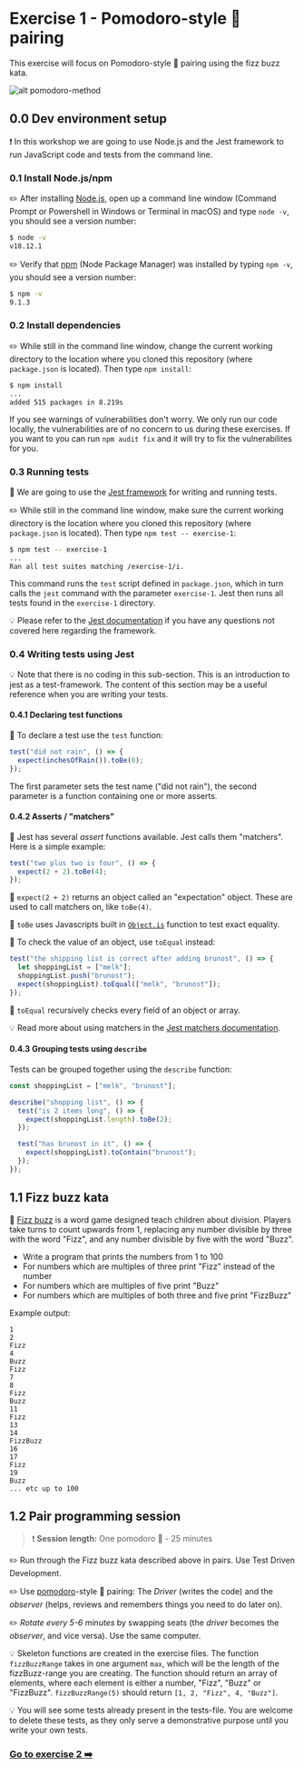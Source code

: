 # Exercise 1 - Pomodoro-style :tomato: pairing

This exercise will focus on Pomodoro-style :tomato: pairing using the fizz buzz kata.

![alt pomodoro-method](https://media.hswstatic.com/eyJidWNrZXQiOiJjb250ZW50Lmhzd3N0YXRpYy5jb20iLCJrZXkiOiJnaWZcL3BvbW9kb3JvMy5qcGciLCJlZGl0cyI6eyJyZXNpemUiOnsid2lkdGgiOjgyOH19fQ==)

## 0.0 Dev environment setup

:exclamation: In this workshop we are going to use Node.js and the Jest framework to run JavaScript code and tests from the command line.

### 0.1 Install Node.js/npm

:pencil2: After installing [Node.js](https://nodejs.org), open up a command line window (Command Prompt or Powershell in Windows or Terminal in macOS) and type `node -v`, you should see a version number:

```bash
$ node -v
v18.12.1
```

:pencil2: Verify that [npm](http://npmjs.com/) (Node Package Manager) was installed by typing `npm -v`, you should see a version number:

```bash
$ npm -v
9.1.3
```

### 0.2 Install dependencies

:pencil2: While still in the command line window, change the current working directory to the location where you cloned this repository (where `package.json` is located). Then type `npm install`:

```bash
$ npm install
...
added 515 packages in 8.219s
```

If you see warnings of vulnerabilities don't worry. We only run our code locally, the vulnerabilities are of no concern to us during these exercises.
If you want to you can run `npm audit fix` and it will try to fix the vulnerabilites for you.

### 0.3 Running tests

:book: We are going to use the [Jest framework](https://facebook.github.io/jest/) for writing and running tests.

:pencil2: While still in the command line window, make sure the current working directory is the location where you cloned this repository (where `package.json` is located).
Then type `npm test -- exercise-1`:

```bash
$ npm test -- exercise-1
...
Ran all test suites matching /exercise-1/i.
```

This command runs the `test` script defined in `package.json`, which in turn calls the `jest` command with the parameter `exercise-1`. Jest then runs all tests found in the `exercise-1` directory.

:bulb: Please refer to the [Jest documentation](https://facebook.github.io/jest/docs/en/getting-started.html) if you have any questions not covered here regarding the framework.

### 0.4 Writing tests using Jest

:bulb: Note that there is no coding in this sub-section. This is an introduction to jest as a test-framework. The content of this section may be a useful reference when you are writing your tests.

#### 0.4.1 Declaring test functions

:book: To declare a test use the `test` function:

```js
test("did not rain", () => {
  expect(inchesOfRain()).toBe(0);
});
```

The first parameter sets the test name ("did not rain"), the second parameter is a function containing one or more asserts.

#### 0.4.2 Asserts / "matchers"

:book: Jest has several _assert_ functions available. Jest calls them "matchers". Here is a simple example:

```js
test("two plus two is four", () => {
  expect(2 + 2).toBe(4);
});
```

:book: `expect(2 + 2)` returns an object called an "expectation" object. These are used to call matchers on, like `toBe(4)`.

:book: `toBe` uses Javascripts built in [`Object.is`](https://developer.mozilla.org/en-US/docs/Web/JavaScript/Reference/Global_Objects/Object/is) function to test exact equality.

:book: To check the value of an object, use `toEqual` instead:

```js
test("the shipping list is correct after adding brunost", () => {
  let shoppingList = ["melk"];
  shoppingList.push("brunost");
  expect(shoppingList).toEqual(["melk", "brunost"]);
});
```

:book: `toEqual` recursively checks every field of an object or array.

:bulb: Read more about using matchers in the [Jest matchers documentation](https://facebook.github.io/jest/docs/en/using-matchers.html).

#### 0.4.3 Grouping tests using `describe`

Tests can be grouped together using the `describe` function:

```js
const shoppingList = ["melk", "brunost"];

describe("shopping list", () => {
  test("is 2 items long", () => {
    expect(shoppingList.length).toBe(2);
  });

  test("has brunost in it", () => {
    expect(shoppingList).toContain("brunost");
  });
});
```

## 1.1 Fizz buzz kata

:book: [Fizz buzz](https://en.wikipedia.org/wiki/Fizz_buzz) is a word game designed teach children about division. Players take turns to count upwards from 1, replacing any number divisible by three with the word "Fizz", and any number divisible by five with the word "Buzz".

* Write a program that prints the numbers from 1 to 100
* For numbers which are multiples of three print "Fizz" instead of the number
* For numbers which are multiples of five print "Buzz"
* For numbers which are multiples of both three and five print "FizzBuzz"

Example output:

```shell
1
2
Fizz
4
Buzz
Fizz
7
8
Fizz
Buzz
11
Fizz
13
14
FizzBuzz
16
17
Fizz
19
Buzz
... etc up to 100
```

## 1.2 Pair programming session

> :exclamation: **Session length:** One pomodoro :tomato: - 25 minutes

:pencil2: Run through the Fizz buzz kata described above in pairs. Use Test Driven Development.

:pencil2: Use [pomodoro](https://en.wikipedia.org/wiki/Pomodoro_Technique)-style :tomato: pairing: The _Driver_ (writes the code) and the _observer_ (helps, reviews and remembers things you need to do later on).

:pencil2: _Rotate every 5-6 minutes_ by swapping seats (the _driver_ becomes the _observer_, and vice versa). Use the same computer.

:bulb: Skeleton functions are created in the exercise files. The function `fizzBuzzRange` takes in one argument `max`, which will be the length of the fizzBuzz-range you are creating. The function should return an array of elements, where each element is either a number, "Fizz", "Buzz" or "FizzBuzz". 
`fizzBuzzRange(5)` should return `[1, 2, "Fizz", 4, "Buzz"]`.

:bulb: You will see some tests already present in the tests-file. You are welcome to delete these tests, as they only serve a demonstrative purpose until you write your own tests.

### [Go to exercise 2 :arrow_right:](../exercise-2/README.md)
